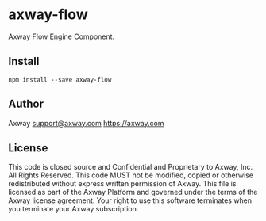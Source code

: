 # axway-flow

Axway Flow Engine Component.

## Install

`npm install --save axway-flow`

## Author

Axway <support@axway.com> https://axway.com

## License

This code is closed source and Confidential and Proprietary to Axway, Inc. All Rights Reserved. This code MUST not be modified, copied or otherwise redistributed without express written permission of Axway. This file is licensed as part of the Axway Platform and governed under the terms of the Axway license agreement. Your right to use this software terminates when you terminate your Axway subscription.
